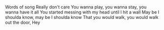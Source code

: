 Words of song Really don't care
You wanna play, you wanna stay, you wanna have it all
You started messing with my head until I hit a wall
May be I shoulda know, may be I shoulda know
That you would walk, you would walk out the door, Hey
